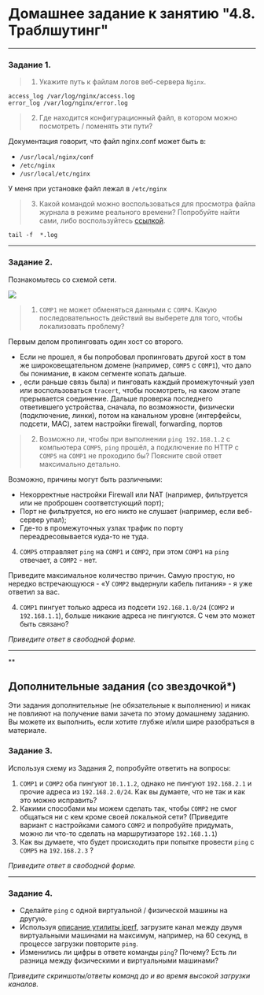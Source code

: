 # Домашнее задание к занятию "4.8. Траблшутинг"

---

### Задание 1. 

> 1. Укажите путь к файлам логов веб-сервера `Nginx`. 
  
`access_log /var/log/nginx/access.log`  
`error_log /var/log/nginx/error.log`

> 2. Где находится конфигурационный файл, в котором можно посмотреть / поменять эти пути?  
  
Документация говорит, что файл nginx.conf может быть в:  
- `/usr/local/nginx/conf`
- `/etc/nginx`
- `/usr/local/etc/nginx`  

У меня при установке файл лежал в `/etc/nginx`

> 3. Какой командой можно воспользоваться для просмотра файла журнала в режиме реального времени?
> Попробуйте найти сами, либо воспользуйтесь [ссылкой](https://andreyex.ru/operacionnaya-sistema-linux/nastrojka-zhurnala-oshibok-i-dostupa-nginx/).

`tail -f  *.log`

---

### Задание 2. 

Познакомьтесь со схемой сети.

![](https://i.imgur.com/RefFHYj.png)

> 1. `COMP1` не может обменяться данными с `COMP4`. Какую последовательность действий вы выберете для того, чтобы локализовать проблему?

Первым делом пропинговать один хост со второго. 
- Если не прошел, я бы попробовал пропинговать другой хост в том же широковещательном домене (например, `COMP5` с `COMP1`), что дало бы понимание, в каком сегменте копать дальше. 
- , если раньше связь была) и пинговать каждый промежуточный узел или воспользоваться `tracert`, чтобы посмотреть, на каком этапе прерывается соединение. 
 Дальше проверка последнего ответившего устройства, сначала, по возможности, физически (подключение, линки), потом на канальном уровне (интерфейсы, подсети, MAC), затем настройки firewall, forwarding, портов

> 2. Возможно ли, чтобы при выполнении `ping 192.168.1.2` с компьютера `COMP5`, `ping` прошёл, а подключение по HTTP с `COMP5` на `COMP1` не проходило бы? Поясните свой  ответ максимально детально.  

Возможно, причины могут быть различными:
- Некорректные настройки Firewall или NAT (например, фильтруется или не проброшен соответстующий порт);
- Порт не фильтруется, но его никто не слушает (например, если веб-сервер упал);
- Где-то в промежуточных узлах трафик по порту переадресовывается куда-то не туда.

4. `COMP5` отправляет `ping` на `COMP1` и `COMP2`, при этом `COMP1` на `ping` отвечает, а `COMP2` - нет. 

Приведите максимальное количество причин. Самую простую, но нередко встречающуюся - «У `COMP2` выдернули кабель питания» - я уже ответил за вас.

4. `COMP1` пингует только адреса из подсети `192.168.1.0/24` (`COMP2` и `192.168.1.1`), больше никакие адреса не пингуются. С чем это может быть связано? 

*Приведите ответ в свободной форме.*

---


**

## Дополнительные задания (со звездочкой*)
Эти задания дополнительные (не обязательные к выполнению) и никак не повлияют на получение вами зачета по этому домашнему заданию. Вы можете их выполнить, если хотите глубже и/или шире разобраться в материале.


### Задание 3. 

Используя схему из Задания 2, попробуйте ответить на вопросы:
1. `COMP1` и `COMP2` оба пингуют `10.1.1.2`, однако не пингуют `192.168.2.1` и прочие адреса из `192.168.2.0/24`. Как вы думаете, что не так и как это можно исправить?
2. Какими способами мы можем сделать так, чтобы `COMP2` не смог общаться ни с кем кроме своей локальной сети? (Приведите вариант с настройками самого `COMP2` и попробуйте придумать, можно ли что-то сделать на маршрутизаторе `192.168.1.1`)
3. Как вы думаете, что будет происходить при попытке провести `ping` с `COMP5` на `192.168.2.3` ?

*Приведите ответ в свободной форме.*

---

### Задание 4. 

- Сделайте `ping` с одной виртуальной / физической машины на другую.
- Используя [описание утилиты iperf](https://losst.ru/kak-polzovatsya-iperf), загрузите канал между двумя виртуальными машинами на максимум, например, на 60 секунд, в процессе загрузки повторите `ping`.
- Изменились ли цифры в ответе команды `ping`? Почему? Есть ли разница между физическими и виртуальными машинами?

*Приведите скриншоты/ответы команд до и во время высокой загрузки каналов.*
